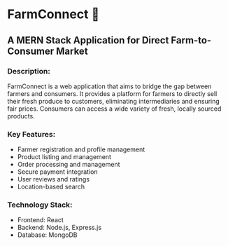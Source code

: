 # FarmConnect 🌱
## A MERN Stack Application for Direct Farm-to-Consumer Market

### Description:
FarmConnect is a web application that aims to bridge the gap between farmers and consumers. It provides a platform for farmers to directly sell their fresh produce to customers, eliminating intermediaries and ensuring fair prices. Consumers can access a wide variety of fresh, locally sourced products.

### Key Features:

- Farmer registration and profile management
- Product listing and management
- Order processing and management
- Secure payment integration
- User reviews and ratings
- Location-based search

### Technology Stack:

- Frontend: React
- Backend: Node.js, Express.js
- Database: MongoDB
